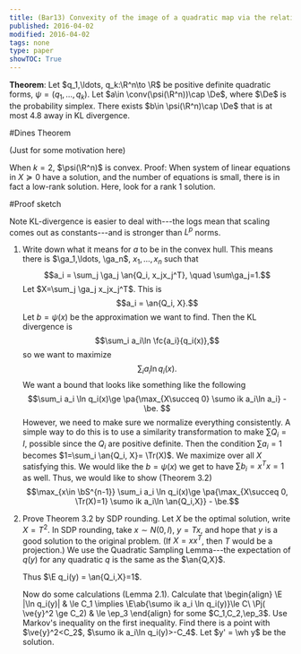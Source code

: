 ```yaml
---
title: (Bar13) Convexity of the image of a quadratic map via the relative entropy distance
published: 2016-04-02
modified: 2016-04-02
tags: none
type: paper
showTOC: True
---
```


**Theorem**: Let $q_1,\ldots, q_k:\R^n\to \R$ be positive definite quadratic forms, $\psi = (q_1,\ldots, q_k)$. Let $a\in \conv(\psi(\R^n))\cap \De$, where $\De$ is the probability simplex. There exists $b\in \psi(\R^n)\cap \De$ that is at most 4.8 away in KL divergence.

#Dines Theorem

(Just for some motivation here)

When $k=2$, $\psi(\R^n)$ is convex. Proof: When  system of linear equations in $X\succeq 0$ have a solution, and the number of equations is small, there is in fact a low-rank solution. Here, look for a rank 1 solution.

#Proof sketch

Note KL-divergence is easier to deal with---the logs mean that scaling comes out as constants---and is stronger than $L^p$ norms.

1.  Write down what it means for $a$ to be in the convex hull. This means there is $\ga_1,\ldots, \ga_n$, $x_1,\ldots, x_n$ such that
	$$a_i = \sum_j \ga_j \an{Q_i, x_jx_j^T}, \quad \sum\ga_j=1.$$
	Let $X=\sum_j \ga_j x_jx_j^T$. This is
	$$a_i = \an{Q_i, X}.$$
	Let $b=\psi(x)$ be the approximation we want to find. Then the KL divergence is
	$$\sum_i a_i\ln \fc{a_i}{q_i(x)},$$
	so we want to maximize
	$$\sum_i a_i \ln q_i(x).$$
	We want a bound that looks like something like the following
	$$\sum_i a_i \ln q_i(x)\ge \pa{\max_{X\succeq 0} \sumo ik a_i\ln a_i} - \be. $$
	However, we need to make sure we normalize everything consistently. A simple way to do this is to use a similarity transformation to make $\sum Q_i = I$, possible since the $Q_i$ are positive definite. Then the condition $\sum a_i=1$ becomes $1=\sum_i \an{Q_i, X}= \Tr(X)$. We maximize over all $X$ satisfying this. We would like the $b=\psi(x)$ we get to have $\sum b_i=x^Tx = 1$ as well. Thus, we would like to show (Theorem 3.2)
	$$\max_{x\in \bS^{n-1}} \sum_i a_i \ln q_i(x)\ge \pa{\max_{X\succeq 0, \Tr(X)=1} \sumo ik a_i\ln \an{Q_i,X}} - \be.$$
2.  Prove Theorem 3.2 by SDP rounding. Let $X$ be the optimal solution, write $X=T^2$. In SDP rounding, take $x\sim N(0,I)$, $y=Tx$, and hope that $y$ is a good solution to the original problem. (If $X=xx^T$, then $T$ would be a projection.) We use the Quadratic Sampling Lemma---the expectation of $q(y)$ for any quadratic $q$ is the same as the $\an{Q,X}$.

    Thus $\E q_i(y) = \an{Q_i,X}=1$.

    Now do some calculations (Lemma 2.1). Calculate that
    \begin{align}
    \E |\ln q_i(y)| & \le C_1 \implies \E\ab{\sumo ik a_i \ln q_i(y)}\le C\\
    \Pj( \ve{y}^2 \ge C_2) & \le \ep_3
    \end{align}
    for some $C_1,C_2,\ep_3$. Use Markov's inequality on the first inequality. Find there is a point with $\ve{y}^2<C_2$, $\sumo ik a_i\ln q_i(y)>-C_4$. Let $y' = \wh y$ be the solution.

